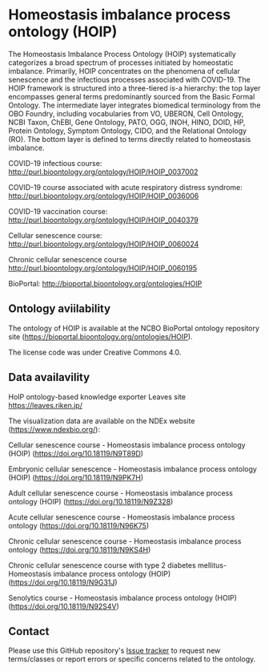 # Homeostasis imbalance process ontology (HOIP)

The Homeostasis Imbalance Process Ontology (HOIP) systematically categorizes a broad spectrum of processes initiated by homeostatic imbalance. Primarily, HOIP concentrates on the phenomena of cellular senescence and the infectious processes associated with COVID-19. The HOIP framework is structured into a three-tiered is-a hierarchy: the top layer encompasses general terms predominantly sourced from the Basic Formal Ontology. The intermediate layer integrates biomedical terminology from the OBO Foundry, including vocabularies from VO, UBERON, Cell Ontology, NCBI Taxon, ChEBI, Gene Ontology, PATO, OGG, INOH, HINO, DOID, HP, Protein Ontology, Symptom Ontology, CIDO, and the Relational Ontology (RO). The bottom layer is defined to terms directly related to homeostasis imbalance.

COVID-19 infectious course:
http://purl.bioontology.org/ontology/HOIP/HOIP_0037002

COVID-19 course associated with acute respiratory distress syndrome:
http://purl.bioontology.org/ontology/HOIP/HOIP_0036006

COVID-19 vaccination course:
http://purl.bioontology.org/ontology/HOIP/HOIP_0040379

Cellular senescence course:
http://purl.bioontology.org/ontology/HOIP/HOIP_0060024

Chronic cellular senescence course
http://purl.bioontology.org/ontology/HOIP/HOIP_0060195

BioPortal: http://bioportal.bioontology.org/ontologies/HOIP

## Ontology aviilability

The ontology of HOIP is available at the NCBO BioPortal ontology repository site (https://bioportal.bioontology.org/ontologies/HOIP). 

The license code was under Creative Commons 4.0. 



## Data availavility

HoIP ontology-based knowledge exporter Leaves site https://leaves.riken.jp/

The visualization data are available on the NDEx website (https://www.ndexbio.org/):

Cellular senescence course - Homeostasis imbalance process ontology (HOIP) (https://doi.org/10.18119/N9T89D)

Embryonic cellular senescence - Homeostasis imbalance process ontology 
(HOIP) (https://doi.org/10.18119/N9PK7H)

Adult cellular senescence course - Homeostasis imbalance process ontology 
(HOIP) (https://doi.org/10.18119/N9Z328)

Acute cellular senescence course - Homeostasis imbalance process ontology (https://doi.org/10.18119/N96K75)

Chronic cellular senescence course - Homeostasis imbalance process ontology (https://doi.org/10.18119/N9KS4H)

Chronic cellular senescence course with type 2 diabetes mellitus- Homeostasis imbalance 
process ontology (HOIP) (https://doi.org/10.18119/N9G31J)

Senolytics course - Homeostasis imbalance process ontology 
(HOIP) (https://doi.org/10.18119/N92S4V)


## Contact

Please use this GitHub repository's [Issue tracker](https://github.com/yuki-yamagata/hoip/issues) to request new terms/classes or report errors or specific concerns related to the ontology.

